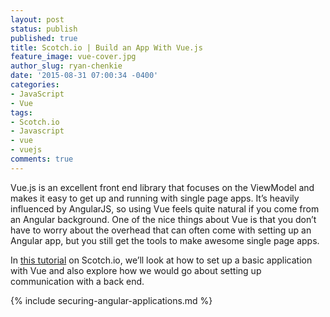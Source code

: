 ```yaml
---
layout: post
status: publish
published: true
title: Scotch.io | Build an App With Vue.js
feature_image: vue-cover.jpg
author_slug: ryan-chenkie
date: '2015-08-31 07:00:34 -0400'
categories:
- JavaScript
- Vue
tags:
- Scotch.io
- Javascript
- vue
- vuejs
comments: true
---
```


Vue.js is an excellent front end library that focuses on the ViewModel and makes it easy to get up and running with single page apps. It’s heavily influenced by AngularJS, so using Vue feels quite natural if you come from an Angular background. One of the nice things about Vue is that you don’t have to worry about the overhead that can often come with setting up an Angular app, but you still get the tools to make awesome single page apps.

In [this tutorial](https://scotch.io/tutorials/build-an-app-with-vue-js-a-lightweight-alternative-to-angularjs) on Scotch.io, we’ll look at how to set up a basic application with Vue and also explore how we would go about setting up communication with a back end.

{% include securing-angular-applications.md %}
